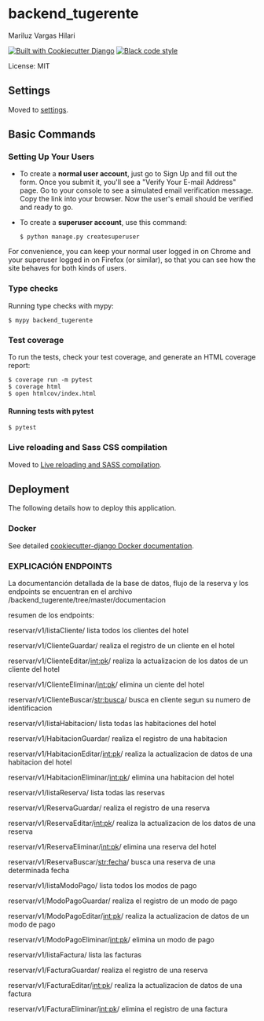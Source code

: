 # backend_tugerente

Mariluz Vargas Hilari

[![Built with Cookiecutter Django](https://img.shields.io/badge/built%20with-Cookiecutter%20Django-ff69b4.svg?logo=cookiecutter)](https://github.com/cookiecutter/cookiecutter-django/)
[![Black code style](https://img.shields.io/badge/code%20style-black-000000.svg)](https://github.com/ambv/black)

License: MIT

## Settings

Moved to [settings](http://cookiecutter-django.readthedocs.io/en/latest/settings.html).

## Basic Commands

### Setting Up Your Users

-   To create a **normal user account**, just go to Sign Up and fill out the form. Once you submit it, you'll see a "Verify Your E-mail Address" page. Go to your console to see a simulated email verification message. Copy the link into your browser. Now the user's email should be verified and ready to go.

-   To create a **superuser account**, use this command:

        $ python manage.py createsuperuser

For convenience, you can keep your normal user logged in on Chrome and your superuser logged in on Firefox (or similar), so that you can see how the site behaves for both kinds of users.

### Type checks

Running type checks with mypy:

    $ mypy backend_tugerente

### Test coverage

To run the tests, check your test coverage, and generate an HTML coverage report:

    $ coverage run -m pytest
    $ coverage html
    $ open htmlcov/index.html

#### Running tests with pytest

    $ pytest

### Live reloading and Sass CSS compilation

Moved to [Live reloading and SASS compilation](https://cookiecutter-django.readthedocs.io/en/latest/developing-locally.html#sass-compilation-live-reloading).

## Deployment

The following details how to deploy this application.

### Docker

See detailed [cookiecutter-django Docker documentation](http://cookiecutter-django.readthedocs.io/en/latest/deployment-with-docker.html).

### EXPLICACIÓN ENDPOINTS
La documentanción detallada de la base de datos, flujo de la reserva y los endpoints se encuentran en el archivo /backend_tugerente/tree/master/documentacion

resumen de los endpoints:

reservar/v1/listaCliente/ 
lista todos los clientes del hotel

reservar/v1/ClienteGuardar/ 
realiza el registro de un cliente en el hotel

reservar/v1/ClienteEditar/<int:pk>/ 
realiza la actualizacion de los datos de un cliente del hotel

reservar/v1/ClienteEliminar/<int:pk>/
elimina un ciente del hotel

reservar/v1/ClienteBuscar/<str:busca>/ 
busca en cliente segun su numero de identificacion

reservar/v1/listaHabitacion/
lista todas las habitaciones del hotel

reservar/v1/HabitacionGuardar/
realiza el registro de una habitacion

reservar/v1/HabitacionEditar/<int:pk>/
realiza la actualizacion de datos de una habitacion del hotel

reservar/v1/HabitacionEliminar/<int:pk>/
elimina una habitacion del hotel

reservar/v1/listaReserva/
lista todas las reservas

reservar/v1/ReservaGuardar/
realiza el registro de una reserva

reservar/v1/ReservaEditar/<int:pk>/
realiza la actualizacion de los datos de una reserva

reservar/v1/ReservaEliminar/<int:pk>/
elimina una reserva del hotel

reservar/v1/ReservaBuscar/<str:fecha>/
busca una reserva de una determinada fecha

reservar/v1/listaModoPago/
lista todos los modos de pago

reservar/v1/ModoPagoGuardar/
realiza el registro de un modo de pago

reservar/v1/ModoPagoEditar/<int:pk>/
realiza la actualizacion de datos de un modo de pago

reservar/v1/ModoPagoEliminar/<int:pk>/
elimina un modo de pago

reservar/v1/listaFactura/
lista las facturas

reservar/v1/FacturaGuardar/
realiza el registro de una reserva

reservar/v1/FacturaEditar/<int:pk>/
realiza la actualizacion de datos de una factura

reservar/v1/FacturaEliminar/<int:pk>/
elimina el registro de una factura